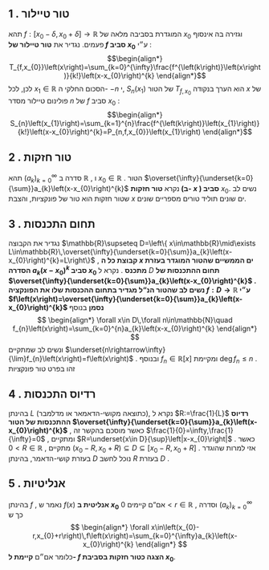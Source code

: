 ## 1 . טור טיילור 
 תהא $f:\left[x_{0}-\delta,x_{0}+\delta\right]\rightarrow\mathbb{R}$ המוגדרת בסביבה מלאה של $x_{0}$ וגזירה בה אינסוף פעמים. 
 נגדיר את **טור טיילור של $f$ סביב $x_{0}$** ע״י : $$\begin{align*} T_{f,x_{0}}\left(x\right)=\sum_{k=0}^{\infty}\frac{f^{\left(k\right)}\left(x\right)}{k!}\left(x-x_{0}\right)^{k} \end{align*}$$ 
 לכן, לכל $x_{1}\in\mathbb{R}$ הסכום החלקי ה- $-n$ י, $S_{n}\left(x_{1}\right)$ של הטור $T_{f,x_{0}}$ הוא הערך בנקודה $x$ של פולינום טיילור מסדר $n$ של $f$ סביב $x_{0}$ : $$\begin{align*} S_{n}\left(x_{1}\right)=\sum_{k=1}^{n}\frac{f^{\left(k\right)}\left(x_{1}\right)}{k!}\left(x-x_{0}\right)^{k}=P_{n,f,x_{0}}\left(x_{1}\right) \end{align*}$$
## 2 . טור חזקות 
 תהא $\left(a_{k}\right)_{k=0}^{\infty}$ סדרה ב $\mathbb{R}$ , ו $x_{0}\in\mathbb{R}$ . הטור $\overset{\infty}{\underset{k=0}{\sum}}a_{k}\left(x-x_{0}\right)^{k}$ נקרא **טור חזקות (ב- $x$ ) סביב** $x_{0}$. 
 נשים לב שטור חזקות הוא טור של פונקציות, והצבת $x$ ים שונים תוליד טורים מספריים שונים. 
## 3 . תחום התכנסות 
 נגדיר את הקבוצה $\mathbb{R}\supseteq D=\left\{ x\in\mathbb{R}\mid\exists L\in\mathbb{R}\,\overset{\infty}{\underset{k=0}{\sum}}a_{k}\left(x-x_{0}\right)^{k}=L\right\}$ , **קבוצת כל ה $x$ ים הממשיים שהטור המוגדר בעזרת הסדרה $a_{k}\left(x-x_{0}\right)^{k}$ סביב $x_{0}$ מתכנס** . 
 נקרא ל $D$ **תחום ההתכנסות של $\overset{\infty}{\underset{k=0}{\sum}}a_{k}\left(x-x_{0}\right)^{k}$ . 
 נשים לב שהטור הנ“ל מגדיר בתחום ההכנסות שלו את הפונקציה $f:D\rightarrow\mathbb{R}$ ע״י $f\left(x\right)=\overset{\infty}{\underset{k=0}{\sum}}a_{k}\left(x-x_{0}\right)^{k}$ 
 נסמן** בנוסף $$
 \begin{align*} \forall x\in D\,\forall n\in\mathbb{N}\quad f_{n}\left(x\right)=\sum_{k=0}^{n}a_{k}\left(x-x_{0}\right)^{k} \end{align*} $$
 ונשים לב שמתקיים $\underset{n\rightarrow\infty}{\lim}f_{n}\left(x\right)=f\left(x\right)$ . ובנוסף $f_{n}\in\mathbb{R}\left[x\right]$ ומקיימת $\deg f_{n}\leq n$ . זהו בפרט טור פונקציות 
 
## 4 . רדיוס התכנסות 
 בהינתן $L$ (כתוצאה מקושי-הדאמאר או מדלמבר), נקרא ל $R:=\frac{1}{L}$ **רדיוס ההתכנסות של הטור $\overset{\infty}{\underset{k=0}{\sum}}a_{k}\left(x-x_{0}\right)^{k}$** , 
 כאשר מוסכם בהקשר זה $\frac{1}{0}=\infty,\frac{1}{\infty}=0$ , ומתקיים $R=\underset{x\in D}{\sup}\left|x-x_{0}\right|$ . 
 כאשר $0<R\in\mathbb{R}$ , מתקיים $\left(x_{0}-R,x_{0}+R\right)\subseteq D\subseteq\left[x_{0}-R,x_{0}+R\right]$ . 
 אזי למרות שהוגדר בעזרת קושי-הדאמר, בהינתן $D$ נוכל לחשב $R$ בעזרת $D$ . 
 
## 5 . אנליטיות 
 בהינתן $f$ , נאמר ש $f\left(x\right)$ **אנליטית ב $x_{0}$** אם“ם קיימים $0<r\in\mathbb{R}$ , וסדרה $\left(a_{k}\right)_{k=0}^{\infty}$ כך ש $$
 \begin{align*} \forall x\in\left(x_{0}-r,x_{0}+r\right)\,f\left(x\right)=\sum_{k=0}^{\infty}a_{k}\left(x-x_{0}\right)^{k} \end{align*} $$
 כלומר אם״ם **קיימת ל- $f$ הצגה כטור חזקות בסביבת $x_{0}$**. 
